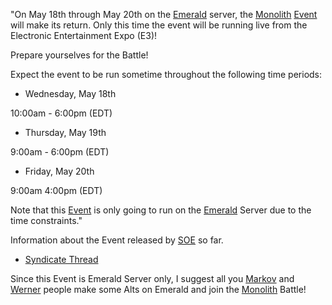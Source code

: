 "On May 18th through May 20th on the [Emerald](Emerald.md) server, the
[Monolith](../items/Monolith.md) [Event](Events.md) will make its return. Only
this time the event will be running live from the Electronic Entertainment Expo
(E3)!

Prepare yourselves for the Battle!

Expect the event to be run sometime throughout the following time periods:

- Wednesday, May 18th

10:00am - 6:00pm (EDT)

- Thursday, May 19th

9:00am - 6:00pm (EDT)

- Friday, May 20th

9:00am 4:00pm (EDT)

Note that this [Event](Events.md) is only going to run on the
[Emerald](Emerald.md) Server due to the time constraints."

Information about the Event released by [SOE](Sony_Online_Entertainment.md) so
far.

- [Syndicate Thread](http://comms.planetsidesyndicate.com/showthread.php?t=1688/)

Since this Event is Emerald Server only, I suggest all you [Markov](Markov.md)
and [Werner](Werner.md) people make some Alts on Emerald and join the
[Monolith](../items/Monolith.md) Battle!


